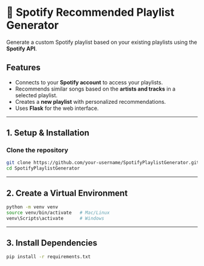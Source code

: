 # 🎵 Spotify Recommended Playlist Generator  

Generate a custom Spotify playlist based on your existing playlists using the **Spotify API**.

## Features
- Connects to your **Spotify account** to access your playlists.
- Recommends similar songs based on the **artists and tracks** in a selected playlist.
- Creates a **new playlist** with personalized recommendations.
- Uses **Flask** for the web interface.

---

## 1. Setup & Installation  
### Clone the repository  
```bash
git clone https://github.com/your-username/SpotifyPlaylistGenerator.git
cd SpotifyPlaylistGenerator
```
---

## 2. Create a Virtual Environment
```bash
python -m venv venv
source venv/bin/activate   # Mac/Linux
venv\Scripts\activate      # Windows
```
---
## 3. Install Dependencies
```bash
pip install -r requirements.txt
```
